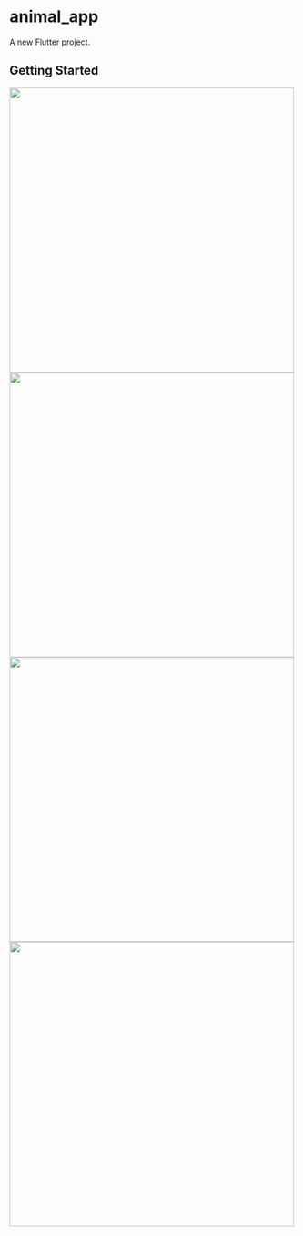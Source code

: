 # animal_app

A new Flutter project.

## Getting Started

<img src="https://user-images.githubusercontent.com/111499619/201458172-2ad9e5fd-e02c-440c-9750-4c10fbc06ff8.jpeg" style=" height:500px; " data-target="animated-image.originalImage">

<img src="https://user-images.githubusercontent.com/111499619/201458245-65d04f9d-d889-45a2-b308-bf4a99c05777.jpeg" style=" height:500px; " data-target="animated-image.originalImage">

<img src="https://user-images.githubusercontent.com/111499619/202852966-21fc59a1-1dd6-4fcd-b35a-1894c21b2dac.png" style=" height:500px; " data-target="animated-image.originalImage">


<img src="https://user-images.githubusercontent.com/111499619/202852467-1edd173b-be85-42d4-9d25-00f79f4385db.png" style=" height:500px; " data-target="animated-image.originalImage">
